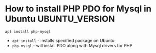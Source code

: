 # How to install PHP PDO for Mysql in Ubuntu UBUNTU_VERSION

```php-pdo
apt install php-mysql
```

- `apt install` - installs specified package on Ubuntu
- `php-mysql` - will install PDO along with Mysql drivers for PHP


